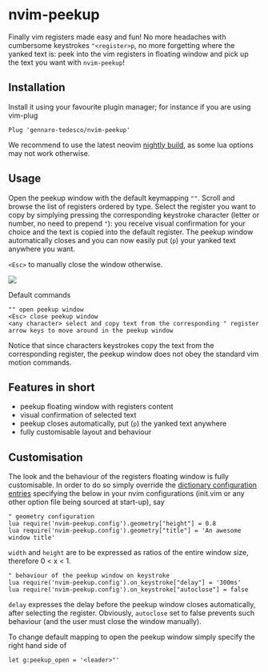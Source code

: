 # nvim-peekup
Finally vim registers made easy and fun! No more headaches with cumbersome keystrokes `"<register>p`, no more forgetting where the yanked text is: peek into the vim registers in floating window and pick up the text you want with `nvim-peekup`!

## Installation
Install it using your favourite plugin manager; for instance if you are using vim-plug
```
Plug 'gennaro-tedesco/nvim-peekup'
```
We recommend to use the latest neovim [nightly build](https://github.com/neovim/neovim/releases/tag/nightly), as some lua options may not work otherwise.

## Usage
Open the peekup window with the default keymapping `""`. Scroll and browse the list of registers ordered by type. Select the register you want to copy by simplying pressing the corresponding keystroke character (letter or number, no need to prepend `"`): you receive visual confirmation for your choice and the text is copied into the default register. The peekup window automatically closes and you can now easily put (`p`) your yanked text anywhere you want.

`<Esc>` to manually close the window otherwise.

![](demo.gif)

Default commands
```
"" open peekup window
<Esc> close peekup window
<any character> select and copy text from the corresponding " register
arrow keys to move around in the peekup window
```
Notice that since characters keystrokes copy the text from the corresponding register, the peekup window does not obey the standard vim motion commands.

## Features in short
- peekup floating window with registers content
- visual confirmation of selected text
- peekup closes automatically, put (`p`) the yanked text anywhere
- fully customisable layout and behaviour

## Customisation
The look and the behaviour of the registers floating window is fully customisable. In order to do so simply override the [dictionary configuration entries](https://github.com/gennaro-tedesco/nvim-peekup/blob/master/lua/nvim-peekup/config.lua) specifying the below in your nvim configurations (init.vim or any other option file being sourced at start-up), say
```
" geometry configuration
lua require('nvim-peekup.config').geometry["height"] = 0.8
lua require('nvim-peekup.config').geometry["title"] = 'An awesome window title'
```
`width` and `height` are to be expressed as ratios of the entire window size, therefore 0 < x < 1.
```
" behaviour of the peekup window on keystroke
lua require('nvim-peekup.config').on_keystroke["delay"] = '300ms'
lua require('nvim-peekup.config').on_keystroke["autoclose"] = false
```
`delay` expresses the delay before the peekup window closes automatically, after selecting the register. Obviously, `autoclose` set to false prevents such behaviour (and the user must close the window manually).

To change default mapping to open the peekup window simply specify the right hand side of
```
let g:peekup_open = '<leader>"'
```
